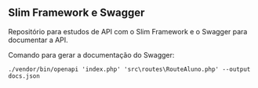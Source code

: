 ## Slim Framework e Swagger

Repositório para estudos de API com o Slim Framework e o Swagger para documentar a API.

Comando para gerar a documentação do Swagger:

    ./vendor/bin/openapi 'index.php' 'src\routes\RouteAluno.php' --output docs.json